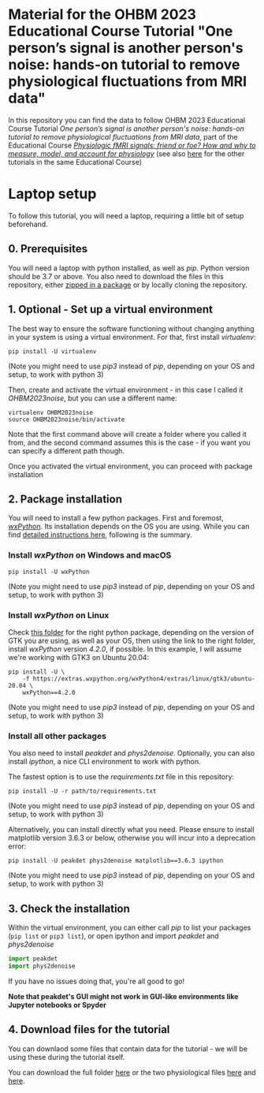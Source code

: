 # Material for the OHBM 2023 Educational Course Tutorial "One person’s signal is another person's noise: hands-on tutorial to remove physiological fluctuations from MRI data"

In this repository you can find the data to follow OHBM 2023 Educational Course Tutorial _One person’s signal is another person's noise: hands-on tutorial to remove physiological fluctuations from MRI data_, part of the Educational Course [_Physiologic fMRI signals: friend or foe? How and why to measure, model, and account for physiology_](https://ww6.aievolution.com/hbm2301/index.cfm?do=ev.viewEv&ev=1241) (see also [here](https://physiopy.github.io/ohbm23_tutorials/) for the other tutorials in the same Educational Course)

# Laptop setup

To follow this tutorial, you will need a laptop, requiring a little bit of setup beforehand.

## 0. Prerequisites
You will need a laptop with python installed, as well as _pip_. Python version should be 3.7 or above.
You also need to download the files in this repository, either [zipped in a package](https://github.com/smoia/ohbm2023noisetutorial/archive/refs/heads/master.zip) or by locally cloning the repository.

## 1. Optional - Set up a virtual environment
The best way to ensure the software functioning without changing anything in your system is using a virtual environment.
For that, first install _virtualenv_:

``` shell
pip install -U virtualenv
```
(Note you might need to use _pip3_ instead of _pip_, depending on your OS and setup, to work with python 3)

Then, create and activate the virtual environment - in this case I called it _OHBM2023noise_, but you can use a different name:

``` shell
virtualenv OHBM2023noise
source OHBM2023noise/bin/activate
``` 

Note that the first command above will create a folder where you called it from, and the second command assumes this is the case - if you want you can specify a different path though.

Once you activated the virtual environment, you can proceed with package installation

## 2. Package installation

You will need to install a few python packages. First and foremost, [_wxPython_](). Its installation depends on the OS you are using.
While you can find [detailed instructions here](https://wxpython.org/pages/downloads/), following is the summary.

### Install _wxPython_ on Windows and macOS
``` shell
pip install -U wxPython
```
(Note you might need to use _pip3_ instead of _pip_, depending on your OS and setup, to work with python 3)

### Install _wxPython_ on Linux
Check [this folder](https://extras.wxpython.org/wxPython4/extras/linux/) for the right python package, depending on the version of GTK you are using, as well as your OS, then using the link to the right folder, install _wxPython_ version _4.2.0_, if possible.
In this example, I will assume we're working with GTK3 on Ubuntu 20.04:
``` shell
pip install -U \
    -f https://extras.wxpython.org/wxPython4/extras/linux/gtk3/ubuntu-20.04 \
    wxPython==4.2.0
```
(Note you might need to use _pip3_ instead of _pip_, depending on your OS and setup, to work with python 3)

### Install all other packages
You also need to install _peakdet_ and _phys2denoise_. Optionally, you can also install _ipython_, a nice CLI environment to work with python.

The fastest option is to use the _requirements.txt_ file in this repository:
``` shell
pip install -U -r path/to/requirements.txt
```
(Note you might need to use _pip3_ instead of _pip_, depending on your OS and setup, to work with python 3)

Alternatively, you can install directly what you need. Please ensure to install matplotlib version 3.6.3 or below, otherwise you will incur into a deprecation error:
``` shell
pip install -U peakdet phys2denoise matplotlib==3.6.3 ipython
```
(Note you might need to use _pip3_ instead of _pip_, depending on your OS and setup, to work with python 3)

## 3. Check the installation
Within the virtual environment, you can either call _pip_ to list your packages (`pip list` or `pip3 list`), or open ipython and import _peakdet_ and _phys2denoise_
```python
import peakdet
import phys2denoise
```

If you have no issues doing that, you're all good to go!

**Note that peakdet's GUI might not work in GUI-like environments like Jupyter notebooks or Spyder**

## 4. Download files for the tutorial

You can downlaod some files that contain data for the tutorial - we will be using these during the tutorial itself.

You can download the full folder [here](https://files.de-1.osf.io/v1/resources/3txqr/providers/osfstorage/64b55a44903ac10021dcc910/?zip=) or the two physiological files [here](https://osf.io/download/64b55a9e903ac10028dcc8e5/) and [here](https://osf.io/download/64b55a6c465d140032a3175b/).

